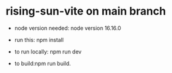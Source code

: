 # rising-sun-vite on main branch

- node version needed:
node version 16.16.0

- run this:
npm install

- to run locally:
npm run dev


- to build:npm run build.

